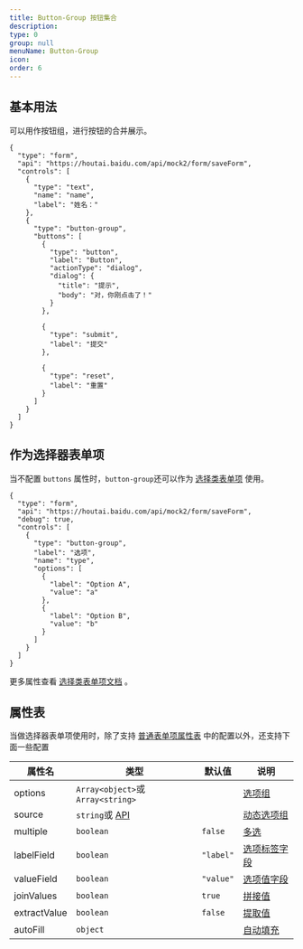 ```yaml
---
title: Button-Group 按钮集合
description: 
type: 0
group: null
menuName: Button-Group
icon: 
order: 6
---
```


## 基本用法

可以用作按钮组，进行按钮的合并展示。

```schema:height="300" scope="body"
{
  "type": "form",
  "api": "https://houtai.baidu.com/api/mock2/form/saveForm",
  "controls": [
    {
      "type": "text",
      "name": "name",
      "label": "姓名："
    },
    {
      "type": "button-group",
      "buttons": [
        {
          "type": "button",
          "label": "Button",
          "actionType": "dialog",
          "dialog": {
            "title": "提示",
            "body": "对，你刚点击了！"
          }
        },

        {
          "type": "submit",
          "label": "提交"
        },

        {
          "type": "reset",
          "label": "重置"
        }
      ]
    }
  ]
}
```

## 作为选择器表单项

当不配置 `buttons` 属性时，`button-group`还可以作为 [选择类表单项](./options) 使用。

```schema:height="300" scope="body"
{
  "type": "form",
  "api": "https://houtai.baidu.com/api/mock2/form/saveForm",
  "debug": true,
  "controls": [
    {
      "type": "button-group",
      "label": "选项",
      "name": "type",
      "options": [
        {
          "label": "Option A",
          "value": "a"
        },
        {
          "label": "Option B",
          "value": "b"
        }
      ]
    }
  ]
}
```

更多属性查看 [选择类表单项文档](./options) 。

## 属性表

当做选择器表单项使用时，除了支持 [普通表单项属性表](./formitem#%E5%B1%9E%E6%80%A7%E8%A1%A8) 中的配置以外，还支持下面一些配置

| 属性名       | 类型                             | 默认值    | 说明                                                                                        |
| ------------ | -------------------------------- | --------- | ------------------------------------------------------------------------------------------- |
| options      | `Array<object>`或`Array<string>` |           | [选项组](./options#%E9%9D%99%E6%80%81%E9%80%89%E9%A1%B9%E7%BB%84-options)                   |
| source       | `string`或 [API](../types-api)   |           | [动态选项组](./options#%E5%8A%A8%E6%80%81%E9%80%89%E9%A1%B9%E7%BB%84-source)                |
| multiple     | `boolean`                        | `false`   | [多选](./options#%E5%A4%9A%E9%80%89-multiple)                                               |
| labelField   | `boolean`                        | `"label"` | [选项标签字段](./options#%E9%80%89%E9%A1%B9%E6%A0%87%E7%AD%BE%E5%AD%97%E6%AE%B5-labelfield) |
| valueField   | `boolean`                        | `"value"` | [选项值字段](./options#%E9%80%89%E9%A1%B9%E5%80%BC%E5%AD%97%E6%AE%B5-valuefield)            |
| joinValues   | `boolean`                        | `true`    | [拼接值](./options#%E6%8B%BC%E6%8E%A5%E5%80%BC-joinvalues)                                  |
| extractValue | `boolean`                        | `false`   | [提取值](./options#%E6%8F%90%E5%8F%96%E5%A4%9A%E9%80%89%E5%80%BC-extractvalue)              |
| autoFill     | `object`                         |           | [自动填充](./options#%E8%87%AA%E5%8A%A8%E5%A1%AB%E5%85%85-autofill)                |





